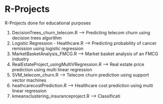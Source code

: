 # R-Projects
R-Projects done for educational purposes
1. DecisionTrees_churn_telecom.R --> Predicting telecom churn using decision trees algorithm
2. Logistic Regression - Healthcare.R --> Predicting probability of cancer remission using logistic regression
3. MarketBasketAnalysis_FMCG.R --> Market basket analysis of an FMCG industry
4. RealEstateProject_usingMultiVRegression.R --> Real estate price prediction using multi linear regression
5. SVM_telecom_churn.R --> Telecom churn prediction using support vector machines
6. heathcarecostPrediction.R --> Healthcare cost prediction using multi linear regression
7. kmeansclustering_insuranceproject.R --> Classificati

